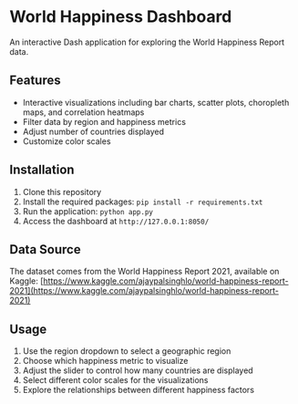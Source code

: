 # World Happiness Dashboard

An interactive Dash application for exploring the World Happiness Report data.

## Features

- Interactive visualizations including bar charts, scatter plots, choropleth maps, and correlation heatmaps
- Filter data by region and happiness metrics
- Adjust number of countries displayed
- Customize color scales

## Installation

1. Clone this repository
2. Install the required packages: `pip install -r requirements.txt`
3. Run the application: `python app.py`
4. Access the dashboard at `http://127.0.0.1:8050/`

## Data Source

The dataset comes from the World Happiness Report 2021, available on Kaggle:
[https://www.kaggle.com/ajaypalsinghlo/world-happiness-report-2021](https://www.kaggle.com/ajaypalsinghlo/world-happiness-report-2021)

## Usage

1. Use the region dropdown to select a geographic region
2. Choose which happiness metric to visualize
3. Adjust the slider to control how many countries are displayed
4. Select different color scales for the visualizations
5. Explore the relationships between different happiness factors
